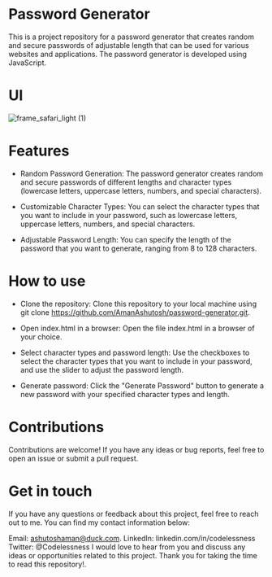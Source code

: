 # Password Generator
This is a project repository for a password generator that creates random and secure passwords of adjustable length that can be used for various websites and applications. The password generator is developed using JavaScript.

# UI
![frame_safari_light (1)](https://user-images.githubusercontent.com/69684043/218406322-2fca94c2-236e-4027-a01f-5e1c85d6fcd0.png)

# Features
- Random Password Generation: The password generator creates random and secure passwords of different lengths and character types (lowercase letters, uppercase letters, numbers, and special characters).

- Customizable Character Types: You can select the character types that you want to include in your password, such as lowercase letters, uppercase letters, numbers, and special characters.

- Adjustable Password Length: You can specify the length of the password that you want to generate, ranging from 8 to 128 characters.

# How to use
- Clone the repository: Clone this repository to your local machine using git clone https://github.com/AmanAshutosh/password-generator.git.

- Open index.html in a browser: Open the file index.html in a browser of your choice.

- Select character types and password length: Use the checkboxes to select the character types that you want to include in your password, and use the slider to adjust the password length.

- Generate password: Click the "Generate Password" button to generate a new password with your specified character types and length.

# Contributions
Contributions are welcome! If you have any ideas or bug reports, feel free to open an issue or submit a pull request.

# Get in touch
If you have any questions or feedback about this project, feel free to reach out to me. You can find my contact information below:

Email: ashutoshaman@duck.com.
LinkedIn: linkedin.com/in/codelessness
Twitter: @Codelessness
I would love to hear from you and discuss any ideas or opportunities related to this project. Thank you for taking the time to read this repository!.



